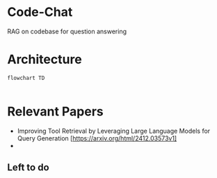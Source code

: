 # Code-Chat
RAG on codebase for question answering

# Architecture
```mermaid
flowchart TD
    
```

# Relevant Papers
- Improving Tool Retrieval by Leveraging Large Language Models for Query Generation [https://arxiv.org/html/2412.03573v1]
- 
## Left to do